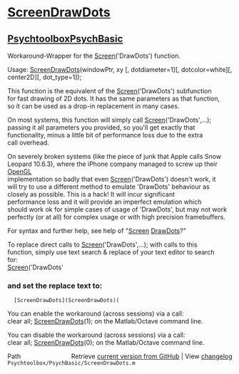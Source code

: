# [ScreenDrawDots](ScreenDrawDots)
## [Psychtoolbox](Psychtoolbox)[PsychBasic](PsychBasic)

Workaround-Wrapper for the [Screen](Screen)('DrawDots') function.  
  
Usage: [ScreenDrawDots](ScreenDrawDots)(windowPtr, xy [, dotdiameter=1][, dotcolor=white][, center2D][, dot\_type=1]);  
  
This function is the equivalent of the [Screen](Screen)('DrawDots') subfunction  
for fast drawing of 2D dots. It has the same parameters as that function,  
so it can be used as a drop-in replacement in many cases.  
  
On most systems, this function will simply call [Screen](Screen)('DrawDots',...);  
passing it all parameters you provided, so you'll get exactly that  
functionality, minus a little bit of performance loss due to the extra  
call overhead.  
  
On severely broken systems (like the piece of junk that Apple calls Snow  
Leopard 10.6.3), where the iPhone company managed to screw up their [OpenGL](OpenGL)  
implementation so badly that even [Screen](Screen)('DrawDots') doesn't work, it  
will try to use a different method to emulate 'DrawDots' behaviour as  
closely as possible. This is a hack! It will incur significant  
performance loss and it will provide an imperfect emulation which  
should work ok for simple cases of usage of 'DrawDots', but may not work  
perfectly (or at all) for complex usage or with high precision framebuffers.  
  
For syntax and further help, see help of "[Screen](Screen) [DrawDots](DrawDots)?"  
  
To replace direct calls to [Screen](Screen)('DrawDots',...); with calls to this  
function, simply use text search & replace of your text editor to search  
for:  
      [Screen](Screen)('DrawDots'  
  
### and set the replace text to:  
  
      [ScreenDrawDots](ScreenDrawDots)(  
  
  
You can enable the workaround (across sessions) via a call:  
clear all; [ScreenDrawDots](ScreenDrawDots)(1); on the Matlab/Octave command line.  
  
You can disable the workaround (across sessions) via a call:  
clear all; [ScreenDrawDots](ScreenDrawDots)(0); on the Matlab/Octave command line.  
  




<div class="code_header" style="text-align:right;">
  <span style="float:left;">Path&nbsp;&nbsp;</span> <span class="counter">Retrieve <a href=
  "https://raw.github.com/Psychtoolbox-3/Psychtoolbox-3/beta/Psychtoolbox/PsychBasic/ScreenDrawDots.m">current version from GitHub</a> | View <a href=
  "https://github.com/Psychtoolbox-3/Psychtoolbox-3/commits/beta/Psychtoolbox/PsychBasic/ScreenDrawDots.m">changelog</a></span>
</div>
<div class="code">
  <code>Psychtoolbox/PsychBasic/ScreenDrawDots.m</code>
</div>

